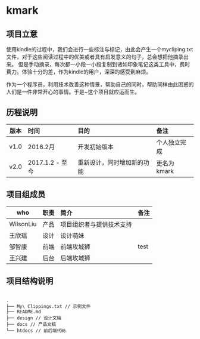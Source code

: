 # kmark 
## 项目立意
使用kindle的过程中，我们会进行一些标注与标记，由此会产生一个mycliping.txt文件，对于这些阅读过程中的优美或者具有启发意义的句子，总会想把他摘录出来。
但是手动摘录，每次都一小段一小段复制到诸如印象笔记这类工具中，费时费力。体验十分的差，作为kindle的用户，深深的感受到麻烦。

作为一个程序员，利用技术改善这种情景，帮助自己的同时，帮助同样由此困惑的人们是一件非常开心的事情。于是~这个项目就应运而生。

## 历程说明
| 版本  | 时间  | 目的  | 备注  |   
|---|:---|:---|:---|
|v1.0   | 2016.2月  | 开发初始版本   | 个人独立完成  |   
|v2.0   |2017.1.2 - 至今   | 重新设计，同时增加新的功能   | 更名为kmark  |   

## 项目组成员

| who  | 职责  | 简介  | 备注  |   
|---|:---|:---|:---|
|WilsonLiu   | 产品  | 项目组织者与提供技术支持   |   |   
|王欣瑶   | 设计  | 设计萌妹  |   |   
|邹智康   | 前端  | 前端攻城狮  | test  |   
|王兴建   | 后台  | 后端攻城狮  |   |   

## 项目结构说明
 
 ```

.
├── My\ Clippings.txt // 示例文件
├── README.md 
├── design // 设计文稿
├── docs // 产品文稿
└── htdocs // 前后端代码

```
